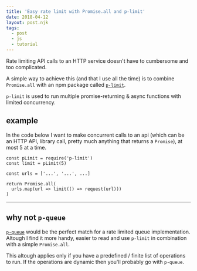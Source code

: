 ```yaml
---
title: 'Easy rate limit with Promise.all and p-limit'
date: 2018-04-12
layout: post.njk
tags:
  - post
  - js
  - tutorial
---
```


Rate limiting API calls to an HTTP service doesn't have to cumbersome and too complicated.

A simple way to achieve this (and that I use all the time) is to combine `Promise.all` with an npm package called [`p-limit`](https://www.npmjs.com/package/p-limit).

`p-limit` is used to run multiple promise-returning & async functions with limited concurrency.

## example

In the code below I want to make concurrent calls to an api (which can be an HTTP API, library call, pretty much anything that returns a `Promise`), at most 5 at a time.

```
const pLimit = require('p-limit')
const limit = pLimit(5)

const urls = ['...', '...', ...]

return Promise.all(
  urls.map(url => limit(() => request(url)))
)
```

---

## why not `p-queue`

[`p-queue`](https://www.npmjs.com/package/p-queue) would be the perfect match for a rate limited queue implementation. Altough I find it more handy, easier to read and use `p-limit` in combination with a simple `Promise.all`.

This altough applies only if you have a predefined / finite list of operations to run. If the operations are dynamic then you'll probably go with `p-queue`.